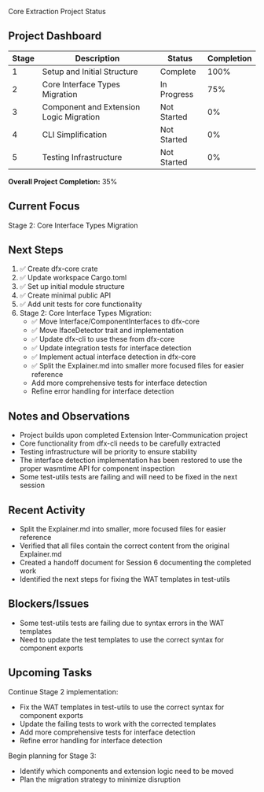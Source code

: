 Core Extraction Project Status

## Project Dashboard

| Stage | Description                             | Status      | Completion |
| ----- | --------------------------------------- | ----------- | ---------- |
| 1     | Setup and Initial Structure             | Complete    | 100%       |
| 2     | Core Interface Types Migration          | In Progress | 75%        |
| 3     | Component and Extension Logic Migration | Not Started | 0%         |
| 4     | CLI Simplification                      | Not Started | 0%         |
| 5     | Testing Infrastructure                  | Not Started | 0%         |

**Overall Project Completion:** 35%

## Current Focus

Stage 2: Core Interface Types Migration

## Next Steps

1. ✅ Create dfx-core crate
2. ✅ Update workspace Cargo.toml
3. ✅ Set up initial module structure
4. ✅ Create minimal public API
5. ✅ Add unit tests for core functionality
6. Stage 2: Core Interface Types Migration:
   - ✅ Move Interface/ComponentInterfaces to dfx-core
   - ✅ Move IfaceDetector trait and implementation
   - ✅ Update dfx-cli to use these from dfx-core
   - ✅ Update integration tests for interface detection
   - ✅ Implement actual interface detection in dfx-core
   - ✅ Split the Explainer.md into smaller more focused files for easier reference
   - Add more comprehensive tests for interface detection
   - Refine error handling for interface detection

## Notes and Observations

- Project builds upon completed Extension Inter-Communication project
- Core functionality from dfx-cli needs to be carefully extracted
- Testing infrastructure will be priority to ensure stability
- The interface detection implementation has been restored to use the proper wasmtime API for component inspection
- Some test-utils tests are failing and will need to be fixed in the next session

## Recent Activity

- Split the Explainer.md into smaller, more focused files for easier reference
- Verified that all files contain the correct content from the original Explainer.md
- Created a handoff document for Session 6 documenting the completed work
- Identified the next steps for fixing the WAT templates in test-utils

## Blockers/Issues

- Some test-utils tests are failing due to syntax errors in the WAT templates
- Need to update the test templates to use the correct syntax for component exports

## Upcoming Tasks

Continue Stage 2 implementation:

- Fix the WAT templates in test-utils to use the correct syntax for component exports
- Update the failing tests to work with the corrected templates
- Add more comprehensive tests for interface detection
- Refine error handling for interface detection

Begin planning for Stage 3:

- Identify which components and extension logic need to be moved
- Plan the migration strategy to minimize disruption

